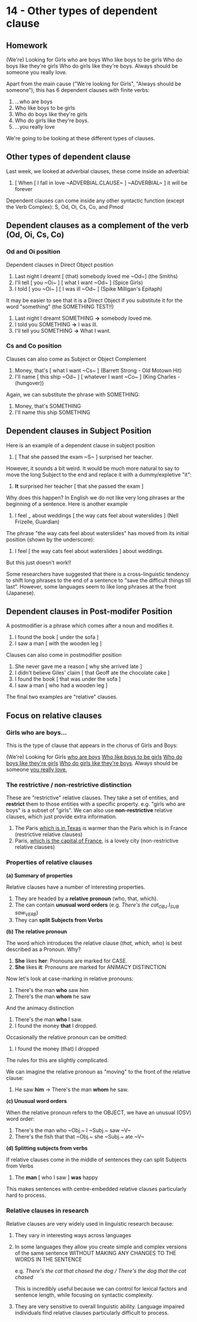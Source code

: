 # 14 - Other types of dependent clause

## Homework

(We're) Looking for Girls who are boys
Who like boys to be girls
Who do boys like they're girls
Who do girls like they're boys.
Always should be someone you really love.

Apart from the main cause ("We're looking for Girls", "Always should be someone"), this has 6 dependent clauses with finite verbs:

1. ...who are boys
2. Who like boys to be girls
3. Who do boys like they're girls
4. Who do girls like they're boys.
5. …you really love

We're going to be looking at these different types of clauses.

## Other types of dependent clause

Last week, we looked at adverbial clauses, these come inside an adverbial:

1. [ When [ I fall in love ~ADVERBIAL.CLAUSE~ $]$ ~ADVERBIAL~ ] it will be forever

Dependent clauses can come inside any other syntactic function (except the Verb Complex): S, Od, Oi, Cs, Co, and Pmod

## Dependent clauses as a complement of the verb (Od, Oi, Cs, Co)

### Od and Oi position

Dependent clauses in Direct Object position

1. Last night I dreamt [ (that) somebody loved me ~Od~] (the Smiths)
2. I'll tell $[$ you ~Oi~ ] [ what I want ~Od~  ] (Spice Girls)
3. I told [ you ~Oi~ ] [ I was ill ~Od~ ] (Spike Milligan's Epitaph)

It may be easier to see that it is a Direct Object if you substitute it for the word "something" (the SOMETHING TEST!!)

1. Last night I dreamt SOMETHING **→** somebody loved me.
2. I told you SOMETHING **→** I was ill.
3. I'll tell you SOMETHING **→** What I want.

### Cs and Co position

Clauses can also come as Subject or Object Complement

1. Money, that's [ what I want ~Cs~ ] (Barrett Strong - Old Motown Hit)
2. I'll name [ this ship ~Od~ ] [ whatever I want ~Co~ ] (King Charles -  (hungover))

Again, we can substitute the phrase with SOMETHING:

1. Money, that's SOMETHING
2. I'll name this ship SOMETHING

## Dependent clauses in Subject Position

Here is an example of a dependent clause in subject position

1. [ That she passed the exam ~S~ ]  surprised her teacher.

However, it sounds a bit weird. It would be much more natural to say to move the long Subject to the end and replace it with a dummy/expletive "it":

1. **It** surprised her teacher [ that she passed the exam ]

Why does this happen? In English we do not like very long phrases ar the beginning of a sentence. Here is another example

1. I feel _ about weddings [ the way cats feel about waterslides ] (Nell Frizelle, Guardian)

The phrase "the way cats feel about waterslides" has moved from its initial position (shown by the underscore):

1. I feel [ the way cats feel about waterslides ] about weddings.

But this just doesn't work!!

Some researchers have suggested that there is a cross-linguistic tendency to shift long phrases to the end of a sentence to "save the difficult things till last". However, some languages seem to like long phrases at the front (Japanese).

## Dependent clauses in Post-modifer Position

A postmodifier is a phrase which comes after a noun and modifies it.

1. I found the book [ under the sofa ]
2. I saw a man [ with the wooden leg ]

Clauses can also come in postmodifier position

1. She never gave me a reason [ why she arrived late ]
2. I didn't believe Giles' claim [ that Geoff ate the chocolate cake ]
3. I found the book [ that was under the sofa ]
4. I saw a man [ who had a wooden leg ]

The final two examples are "relative" clauses.

## Focus on relative clauses

### Girls who are boys...

This is the type of clause that appears in the chorus of Girls and Boys:

(We're) Looking for Girls <u>who are boys</u>
<u>Who like boys to be girls</u>
<u>Who do boys like they're girls</u>
<u>Who do girls like they're boys</u>.
Always should be someone <u>you really love.</u>

### The restrictive / non-restrictive distinction

These are "restrictive" relative clauses. They take a set of entities, and **restrict** them to those entities with a specific property. e.g. "girls who are boys" is a subset of "girls". We can also use **non-restrictive** relative clauses, which just provide extra information.

1. The Paris <u>which is in Texas</u> is warmer than the Paris which is in France (restrictive relative clauses)
2. Paris, <u>which is the capital of France</u>, is a lovely city (non-restrictive relative clauses)

### Properties of relative clauses

**(a) Summary of properties**

Relative clauses have a number of interesting properties.

1. They are headed by a **relative pronoun** (who, that, which).
2. The can contain **unusual word orders** (e.g. *There's the cat$_{OBJ}$ I$_{SUB}$ saw$_{VERB}$*)
3. They can **split Subjects from Verbs**

**(b) The relative pronoun**

The word which introduces the relative clause (*that, which, who*) is best described as a Pronoun. Why?

1. **She** likes **her**: Pronouns are marked for CASE.
2. **She** likes **it**: Pronouns are marked for ANIMACY DISTINCTION

Now let's look at case-marking in relative pronouns:

1. There's the man **who** saw him
2. There's the man **whom** he saw

And the animacy distinction

1. There's the man **who** I saw.
2. I found the money **that** I dropped.

Occasionally the relative pronoun can be omitted:

1. I found the money (that) I dropped

The rules for this are slightly complicated.

We can imagine the relative pronoun as "moving" to the front of the relative clause:

1. He saw **him** -> There's the man **whom** he saw.

**(c) Unusual word orders**

When the relative pronoun refers to the OBJECT, we have an unusual (OSV) word order:

1. There's the man who ~Obj.~ I ~Subj.~  saw ~V~
2. There's the fish that that ~Obj.~ she ~Subj.~  ate ~V~

**(d) Splitting subjects from verbs**

If relative clauses come in the middle of sentences they can split Subjects from Verbs

1. The **man** [ who I saw ] **was** happy

This makes sentences with centre-embedded relative clauses particularly hard to process.

### Relative clauses in research

Relative clauses are very widely used in linguistic research because:

1. They vary in interesting ways across languages

2. In some languages they allow you create simple and complex versions of the same sentence WITHOUT MAKING ANY CHANGES TO THE WORDS IN THE SENTENCE

   e.g. *There's the cat that chased the dog / There's the dog that the cat chased*

   This is incredibly useful because we can control for lexical factors and sentence length, while focusing on syntactic complexity.

3. They are very sensitive to overall linguistic ability. Language impaired individuals find relative clauses particularly difficult to process.







